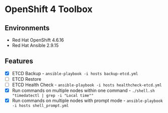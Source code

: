 # OpenShift 4 Toolbox

## Environments
- Red Hat OpenShift 4.6.16
- Red Hat Ansible 2.9.15

## Features
- [x] ETCD Backup - `ansible-playbook -i hosts backup-etcd.yml`
- [ ] ETCD Restore
- [ ] ETCD Health Check - `ansible-playbook -i hosts healthcheck-etcd.yml`
- [x] Run commands on multiple nodes within one command - `./shell.sh "timedatectl | grep -i "Local time""`
- [x] Run commands on multiple nodes with prompt mode - `ansible-playbook -i hosts shell_prompt.yml`
